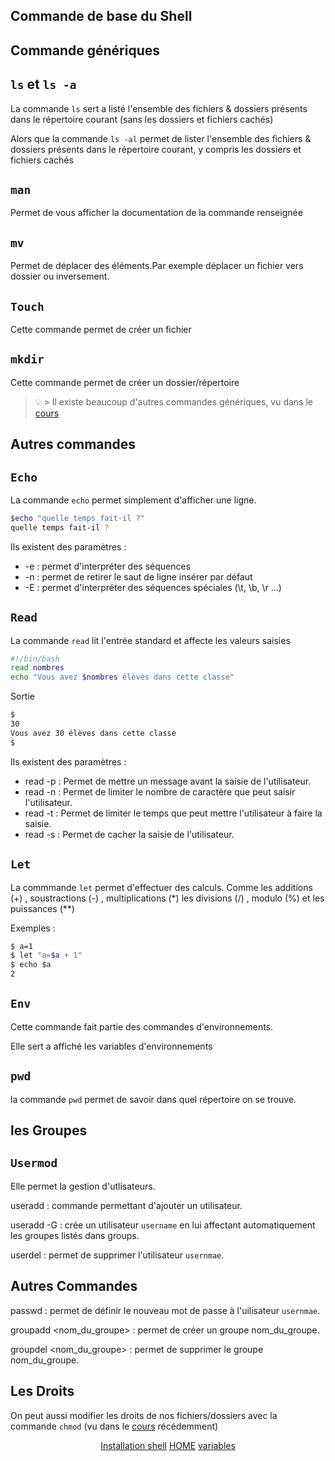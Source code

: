 ## Commande de base du Shell

## Commande génériques

## ``ls`` et ``ls -a``

La commande ``ls`` sert a listé l'ensemble des fichiers & dossiers présents dans le répertoire courant (sans les dossiers et fichiers cachés)

Alors que la commande ``ls -al`` permet de lister l'ensemble des fichiers & dossiers présents dans le répertoire courant, y compris les dossiers et fichiers cachés

## ``man``

Permet de vous afficher la documentation de la commande renseignée

## ``mv``
Permet de déplacer des éléments.Par exemple déplacer un fichier vers dossier ou inversement.

## ``Touch``

Cette commande permet de créer un fichier 

## ``mkdir``

Cette commande permet de créer un dossier/répertoire

> :bulb: > Il existe beaucoup d'autres commandes génériques, vu dans le [cours](https://github.com/kevinniel/resources/blob/master/Cours/linux/commandes_generiques.md#ligne-de-commande-g%C3%A9n%C3%A9riques-cli)

## Autres commandes


## ``Echo``
La commande ``echo`` permet simplement d'afficher une ligne. 

```bash
$echo "quelle temps fait-il ?"
quelle temps fait-il ?
``` 
Ils existent des paramètres :

* -e : permet d'interpréter des séquences
* -n : permet de retirer le saut de ligne insérer par défaut
* -E : permet d'interpréter des séquences spéciales (\t, \b, \r ...)

## ``Read``

La commande ``read`` lit l'entrée standard et affecte les valeurs saisies

```bash
#!/bin/bash
read nombres
echo "Vous avez $nombres élèves dans cette classe"
```
Sortie 

```bash
$
30
Vous avez 30 élèves dans cette classe
$
```

Ils existent des paramètres :

* read -p : Permet de mettre un message avant la saisie de l'utilisateur.
* read -n : Permet de limiter le nombre de caractère que peut saisir l'utilisateur.
* read -t : Permet de limiter le temps que peut mettre l'utilisateur à faire la saisie.
* read -s : Permet de cacher la saisie de l'utilisateur.

##  ``Let``

La commmande ``let`` permet d'effectuer des calculs. Comme les additions (+) , soustractions (-) , multiplications (*)
les divisions (/) , modulo (%) et les puissances (**)

Exemples :

```bash
$ a=1
$ let "a=$a + 1"
$ echo $a
2
```

## ``Env``

Cette commande fait partie des commandes d'environnements.

Elle sert a affiché les variables d'environnements

## ``pwd``

la commande ``pwd`` permet de savoir dans quel répertoire on se trouve.

## les Groupes

## ``Usermod``

Elle permet la gestion d'utlisateurs.

useradd <username> : commande permettant d'ajouter un utilisateur.
  
useradd -G <groups> <username>: crée un utilisateur ``username`` en lui affectant automatiquement les groupes listés dans groups.
  
userdel <username> : permet de supprimer l'utilisateur ``usernmae``.

## Autres Commandes

passwd <username> : permet de définir le nouveau mot de passe à l'uilisateur ``usernmae``. 
  
groupadd <nom_du_groupe> : permet de créer un groupe nom_du_groupe.

groupdel <nom_du_groupe> : permet de supprimer le groupe nom_du_groupe.

## Les Droits

On peut aussi modifier les droits de nos fichiers/dossiers avec la commande ``chmod``
(vu dans le [cours](https://github.com/kevinniel/resources/blob/master/Cours/linux/droits.md) récédemment)


<p align="center">
<a href="https://github.com/nsegur66/Shell/blob/main/cours/Installation%20du%20Shell.md">Installation shell</a> <a href="https://github.com/nsegur66/Shell#sommaire">HOME</a> <a href="https://github.com/nsegur66/Shell/blob/main/cours/variables.md">variables</a>
</p>
